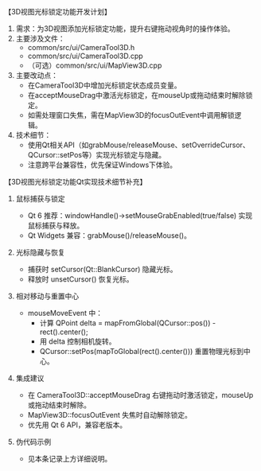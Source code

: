 【3D视图光标锁定功能开发计划】

1. 需求：为3D视图添加光标锁定功能，提升右键拖动视角时的操作体验。
2. 主要涉及文件：
   - common/src/ui/CameraTool3D.h
   - common/src/ui/CameraTool3D.cpp
   - （可选）common/src/ui/MapView3D.cpp
3. 主要改动点：
   - 在CameraTool3D中增加光标锁定状态成员变量。
   - 在acceptMouseDrag中激活光标锁定，在mouseUp或拖动结束时解除锁定。
   - 如需处理窗口失焦，需在MapView3D的focusOutEvent中调用解锁逻辑。
4. 技术细节：
   - 使用Qt相关API（如grabMouse/releaseMouse、setOverrideCursor、QCursor::setPos等）实现光标锁定与隐藏。
   - 注意跨平台兼容性，优先保证Windows下体验。

【3D视图光标锁定功能Qt实现技术细节补充】

1. 鼠标捕获与锁定
   - Qt 6 推荐：windowHandle()->setMouseGrabEnabled(true/false) 实现鼠标捕获与释放。
   - Qt Widgets 兼容：grabMouse()/releaseMouse()。

2. 光标隐藏与恢复
   - 捕获时 setCursor(Qt::BlankCursor) 隐藏光标。
   - 释放时 unsetCursor() 恢复光标。

3. 相对移动与重置中心
   - mouseMoveEvent 中：
     - 计算 QPoint delta = mapFromGlobal(QCursor::pos()) - rect().center();
     - 用 delta 控制相机旋转。
     - QCursor::setPos(mapToGlobal(rect().center())) 重置物理光标到中心。

4. 集成建议
   - 在 CameraTool3D::acceptMouseDrag 右键拖动时激活锁定，mouseUp 或拖动结束时解除。
   - MapView3D::focusOutEvent 失焦时自动解除锁定。
   - 优先用 Qt 6 API，兼容老版本。

5. 伪代码示例
   - 见本条记录上方详细说明。
